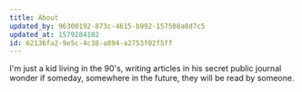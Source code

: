 ```yaml
---
title: About
updated_by: 96300192-873c-4615-b992-157508a8d7c5
updated_at: 1579284102
id: 62136fa2-9e5c-4c38-a894-a2753f02f5ff
---
```

I'm just a kid living in the 90's, writing articles in his secret public journal wonder if someday, somewhere in the future, they will be read by someone.
